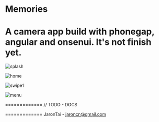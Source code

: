 Memories
=============

A camera app build with phonegap, angular and onsenui. It's not finish yet.
=============

![splash](https://raw2.github.com/jarontai/memories/master/screenshots/splash.png)


![home](https://raw2.github.com/jarontai/memories/master/screenshots/home.png)


![swipe1](https://raw2.github.com/jarontai/memories/master/screenshots/swipe1.png)

![menu](https://raw2.github.com/jarontai/memories/master/screenshots/menu.png)

=============
// TODO - DOCS

=============
JaronTai - jaroncn@gmail.com
